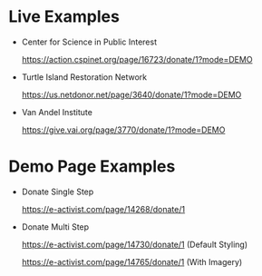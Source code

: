 # Live Examples
- Center for Science in Public Interest

     https://action.cspinet.org/page/16723/donate/1?mode=DEMO

- Turtle Island Restoration Network

     https://us.netdonor.net/page/3640/donate/1?mode=DEMO
     
- Van Andel Institute

     https://give.vai.org/page/3770/donate/1?mode=DEMO

# Demo Page Examples
- Donate Single Step

     https://e-activist.com/page/14268/donate/1
     
- Donate Multi Step

     https://e-activist.com/page/14730/donate/1 (Default Styling)
     
     https://e-activist.com/page/14765/donate/1 (With Imagery)
